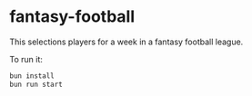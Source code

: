 # fantasy-football

This selections players for a week in a fantasy football league.

To run it:

```bash
bun install
bun run start
```
